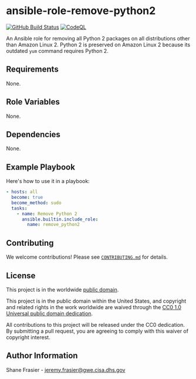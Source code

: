 # ansible-role-remove-python2 #

[![GitHub Build Status](https://github.com/cisagov/ansible-role-remove-python2/workflows/build/badge.svg)](https://github.com/cisagov/ansible-role-remove-python2/actions)
[![CodeQL](https://github.com/cisagov/ansible-role-remove-python2/workflows/CodeQL/badge.svg)](https://github.com/cisagov/ansible-role-remove-python2/actions/workflows/codeql-analysis.yml)

An Ansible role for removing all Python 2 packages on all distributions
other than Amazon Linux 2.  Python 2 is preserved on Amazon Linux 2
because its outdated `yum` command requires Python 2.

## Requirements ##

None.

## Role Variables ##

None.

<!--
| Variable | Description | Default | Required |
|----------|-------------|---------|----------|
| optional_variable | Describe its purpose. | `default_value` | No |
| required_variable | Describe its purpose. | n/a | Yes |
-->

## Dependencies ##

None.

## Example Playbook ##

Here's how to use it in a playbook:

```yaml
- hosts: all
  become: true
  become_method: sudo
  tasks:
    - name: Remove Python 2
      ansible.builtin.include_role:
        name: remove_python2
```

## Contributing ##

We welcome contributions!  Please see [`CONTRIBUTING.md`](CONTRIBUTING.md) for
details.

## License ##

This project is in the worldwide [public domain](LICENSE).

This project is in the public domain within the United States, and
copyright and related rights in the work worldwide are waived through
the [CC0 1.0 Universal public domain
dedication](https://creativecommons.org/publicdomain/zero/1.0/).

All contributions to this project will be released under the CC0
dedication. By submitting a pull request, you are agreeing to comply
with this waiver of copyright interest.

## Author Information ##

Shane Frasier - <jeremy.frasier@gwe.cisa.dhs.gov>
